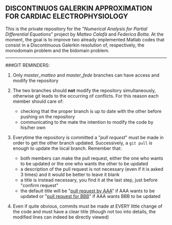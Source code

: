 DISCONTINUOS GALERKIN APPROXIMATION FOR CARDIAC ELECTROPHYSIOLOGY
-----------------------------------------------------------------


This is the private repository for the "*Numerical Analysis for Partial Differential Equations*" project by *Matteo Calafà* and *Federica Botta*.
At the moment, the goal is to improve two already implemented Matlab codes that consist in a Discontinuous Galerkin resolution of, respectively, the monodomain problem and the bidomain problem.


------------------------------
###GIT REMINDERS:

1. Only *master_matteo* and *master_fede* branches can have access and modify the repository

2. The two branches should **not** modify the repository simultaneously, otherwise git leads to the occurring of conflicts. For this reason each member should care of:
    - checking that the proper branch is up to date with the other before pushing on the repository 
    - communicating to the mate the intention to modify the code by his/her own
    
3. Everytime the repository is committed a "*pull request*" must be made in order to get the other branch updated. Successively, a `git pull` is enough to update the local branch. Remember that:
    - both members can make the pull request, either the one who wants to be updated or the one who wants the other to be updated
    - a description of the pull request is not necessary (even if it is asked 3 times) and it would be better to leave it blank
    - a title is instead necessary, you find it at the last step, just before "confirm request"
    - the default title will be "<u>pull request by AAA</u>" if AAA wants to be updated or "<u>pull request for BBB</u>" if AAA wants BBB to be updated
    
4. Even if quite obvious, commits must be made at EVERY little change of the code and must have a clear title (though not too into details, the modified lines can indeed be directly viewed)
